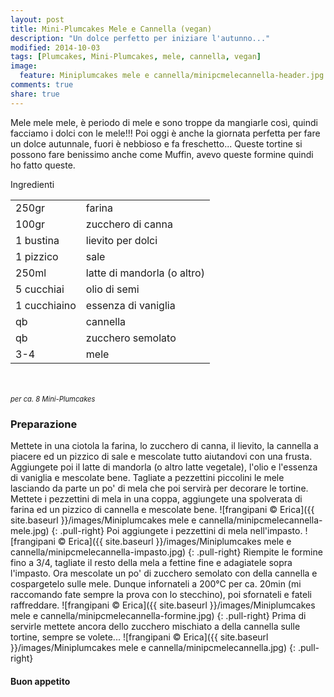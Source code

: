```yaml
---
layout: post
title: Mini-Plumcakes Mele e Cannella (vegan)
description: "Un dolce perfetto per iniziare l'autunno..."
modified: 2014-10-03
tags: [Plumcakes, Mini-Plumcakes, mele, cannella, vegan]
image:
  feature: Miniplumcakes mele e cannella/minipcmelecannella-header.jpg
comments: true
share: true
---
```


Mele mele mele, è periodo di mele e sono troppe da mangiarle così, quindi facciamo i dolci con le mele!!! Poi oggi è anche la giornata perfetta per fare un dolce autunnale, fuori è nebbioso e fa freschetto... Queste tortine si possono fare benissimo anche come Muffin, avevo queste formine quindi ho fatto queste.


<div class="ingredients">
  <div class="ingredients-title">Ingredienti</div>
  <table>
    <tbody>
      <tr>
        <td>250gr</td>
        <td>farina</td>
      </tr>
      <tr>
        <td>100gr</td>
        <td>zucchero di canna</td>
      </tr>
      <tr>
        <td>1 bustina</td>
        <td>lievito per dolci</td>
      </tr>
      <tr>
        <td>1 pizzico</td>
        <td>sale</td>
      </tr>
      <tr>
        <td>250ml</td>
        <td>latte di mandorla (o altro)</td>
      </tr>
      <tr>
        <td>5 cucchiai</td>
        <td>olio di semi</td>
      </tr>
      <tr>
        <td>1 cucchiaino</td>
        <td>essenza di vaniglia</td>
      </tr>
      <tr>
        <td>qb</td>
        <td>cannella</td>
      </tr>
      <tr>
        <td>qb</td>
        <td>zucchero semolato</td>
      </tr>
      <tr>
        <td>3-4</td>
        <td>mele</td>
      </tr>
    </tbody>
  </table>
  <br></br>
   <i class="pull-right" style="font-size: 80%;">per ca. 8 Mini-Plumcakes</i>
</div>


<h3>
  <font color="grey">
    <i class="icon-cogs"></i>
  </font> Preparazione
</h3>

Mettete in una ciotola la farina, lo zucchero di canna, il lievito, la cannella a piacere ed un pizzico di sale e mescolate tutto aiutandovi con una frusta. Aggiungete poi il latte di mandorla (o altro latte vegetale), l'olio e l'essenza di vaniglia e mescolate bene. Tagliate a pezzettini piccolini le mele lasciando da parte un po' di mela che poi servirà per decorare le tortine. Mettete i pezzettini di mela in una coppa, aggiungete una spolverata di farina ed un pizzico di cannella e mescolate bene.
![frangipani © Erica]({{ site.baseurl }}/images/Miniplumcakes mele e cannella/minipcmelecannella-mele.jpg)
{: .pull-right}
Poi aggiungete i pezzettini di mela nell'impasto. 
![frangipani © Erica]({{ site.baseurl }}/images/Miniplumcakes mele e cannella/minipcmelecannella-impasto.jpg)
{: .pull-right}
Riempite le formine fino a 3/4, tagliate il resto della mela a fettine fine e adagiatele sopra l'impasto. Ora mescolate un po' di zucchero semolato con della cannella e cospargetelo sulle mele. Dunque infornateli a 200°C per ca. 20min (mi raccomando fate sempre la prova con lo stecchino), poi sfornateli e fateli raffreddare.
![frangipani © Erica]({{ site.baseurl }}/images/Miniplumcakes mele e cannella/minipcmelecannella-formine.jpg)
{: .pull-right}
Prima di servirle mettete ancora dello zucchero mischiato a della cannella sulle tortine, sempre se volete...
![frangipani © Erica]({{ site.baseurl }}/images/Miniplumcakes mele e cannella/minipcmelecannella.jpg)
{: .pull-right}


<h4>Buon appetito
  <font color="red">
    <i class="icon-smile"></i>
  </font>
</h4>
